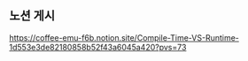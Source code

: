 ## 노션 게시
https://coffee-emu-f6b.notion.site/Compile-Time-VS-Runtime-1d553e3de82180858b52f43a6045a420?pvs=73
